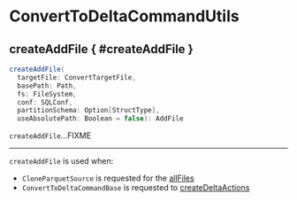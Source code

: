 # ConvertToDeltaCommandUtils

## createAddFile { #createAddFile }

```scala
createAddFile(
  targetFile: ConvertTargetFile,
  basePath: Path,
  fs: FileSystem,
  conf: SQLConf,
  partitionSchema: Option[StructType],
  useAbsolutePath: Boolean = false): AddFile
```

`createAddFile`...FIXME

---

`createAddFile` is used when:

* `CloneParquetSource` is requested for the [allFiles](../clone/CloneParquetSource.md#allFiles)
* `ConvertToDeltaCommandBase` is requested to [createDeltaActions](ConvertToDeltaCommand.md#createDeltaActions)
